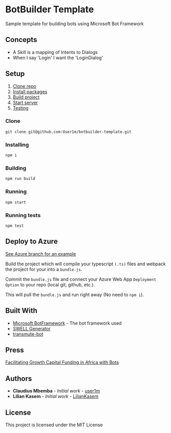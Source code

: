 # BotBuilder Template

Sample template for building bots using Microsoft Bot Framework

## Concepts
* A Skill is a mapping of Intents to Dialogs
 * When I say 'Login' I want the 'LoginDialog'

 
## Setup
1. [Clone repo](#clone)
2. [Install packages](#installing)
3. [Build project](#building)
4. [Start server](#running)
5. [Testing](#running-test)

### Clone

```
git clone git@github.com:User1m/botbuilder-template.git

```

### Installing

```
npm i

```

### Building

```
npm run build

```

### Running

```
npm start

```

### Running tests

```
npm test
```

## Deploy to Azure

[See Azure branch for an example](https://github.com/user1m/botbuilder-template/tree/azure)


Build the project which will compile your typescript `(.ts)` files and webpack the project for your into a `bundle.js`. 

Commit the `bundle.js` file and connect your Azure Web App `Deployment Option` to your repo (local git, github, etc.).

This will pull the `bundle.js` and run right away (No need to `npm i`).


## Built With

* [Microsoft BotFramework](https://dev.botframework.com) - The bot framework used
* [SWELL Generator](https://github.com/swellaby/generator-swell/blob/master/docs/CHATBOT.md)
* [transmute-bot](https://github.com/transmute-industries/transmute-bot)


## Press
[Facilitating Growth Capital Funding in Africa with Bots](https://www.microsoft.com/developerblog/2017/07/19/facilitating-growth-capital-funding-africa-bots/)


## Authors

* **Claudius Mbemba** - *Initial work* - [user1m](https://github.com/user1m)
* **Lilian Kasem** - *Initial work* - [LilianKasem](https://github.com/LilianKasem)

## License

This project is licensed under the MIT License

